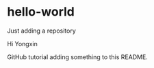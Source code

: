 # hello-world
Just adding a repository

Hi Yongxin

GitHub tutorial adding something to this README.
